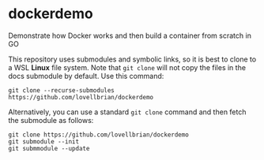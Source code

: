 
# dockerdemo
Demonstrate how Docker works and then build a container from scratch in GO

This repository uses submodules and symbolic links, so it is best to clone to a WSL **Linux** file system. Note that `git clone` will not copy the files in the docs submodule by default.  Use this command:

```console
git clone --recurse-submodules https://github.com/lovellbrian/dockerdemo
```
Alternatively, you can use a standard `git clone` command and then fetch the submodule as follows:

```console
git clone https://github.com/lovellbrian/dockerdemo
git submodule --init
git submmodule --update
```
